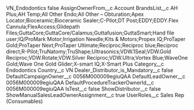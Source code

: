<?xml version="1.0" encoding="UTF-8"?>
<CustomMetadata xmlns="http://soap.sforce.com/2006/04/metadata" xmlns:xsi="http://www.w3.org/2001/XMLSchema-instance" xmlns:xsd="http://www.w3.org/2001/XMLSchema">
    <label>VN_Endodontics</label>
    <protected>false</protected>
    <values>
        <field>AssignOwnerFrom__c</field>
        <value xsi:type="xsd:string">Account</value>
    </values>
    <values>
        <field>BrandsList__c</field>
        <value xsi:type="xsd:string">AH Plus;AH Temp;All Other Endo;All Other – Obturation;Apex Locator;Bioceramic;Bioceramic Sealer;C-Pilot;DT Post;EDDY;EDDY.Flex Cannula;FlexAccess;Glidepath Files;GuttaCore;GuttaCore/Calamus;Guttafusion;GuttaSmart;Hand file user;IQ/ProMark Motor;Irrigation Needle;Kits &amp; Motors;Propex IQ;ProTaper Gold;ProTaper Next;ProTaper Ultimate;Reciproc;Reciproc blue;Reciproc direct;R-Pilot;TruNatomy;TruShape;Ultrasonics;VDW.1Seal;VDW.Gold Reciproc;VDW.Rotate;VDW.Silver Reciproc;VDW.Ultra;Vortex Blue;WaveOne Gold;Wave One Gold Glider;X-smart IQ;X-Smart Plus</value>
    </values>
    <values>
        <field>Category__c</field>
        <value xsi:type="xsd:string">Endodontics</value>
    </values>
    <values>
        <field>Country__c</field>
        <value xsi:type="xsd:string">VN</value>
    </values>
    <values>
        <field>Dealer_Distributor_is_Mandatory__c</field>
        <value xsi:type="xsd:boolean">false</value>
    </values>
    <values>
        <field>DefaultCampaignOwner__c</field>
        <value xsi:type="xsd:string">0056M000009egiuQAA</value>
    </values>
    <values>
        <field>DefaultLeadOwner__c</field>
        <value xsi:type="xsd:string">0056M000009egiuQAA</value>
    </values>
    <values>
        <field>DefaultProcedureTrackerOwnerId__c</field>
        <value xsi:type="xsd:string">0056M000009egiuQAA</value>
    </values>
    <values>
        <field>IsTest__c</field>
        <value xsi:type="xsd:boolean">false</value>
    </values>
    <values>
        <field>ShowDistributor__c</field>
        <value xsi:type="xsd:boolean">false</value>
    </values>
    <values>
        <field>ShowManualSalesLeadOwnerAssignment__c</field>
        <value xsi:type="xsd:boolean">true</value>
    </values>
    <values>
        <field>UserRoles__c</field>
        <value xsi:type="xsd:string">Sales Rep (Consumables)</value>
    </values>
</CustomMetadata>
